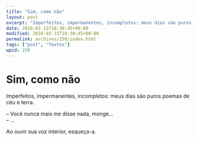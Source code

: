 ```yaml
---
title: "Sim, como não"
layout: post
excerpt: "Imperfeitos, impermanentes, incompletos: meus dias são puros poemas de céu e terra. – Você nunca mais me disse nada, monge… – … Ao ouvir sua voz interior, esqueça-a."
date: 2010-03-15T18:30:45+00:00
modified: 2010-03-15T18:30:45+00:00
permalink: archives/250/index.html
tags: ["post", "Textos"]
wpid: 250
---
```


# Sim, como não

Imperfeitos, impermanentes, incompletos: meus dias são puros poemas de céu e terra.

– Você nunca mais me disse nada, monge…  
– …

Ao ouvir sua voz interior, esqueça-a.